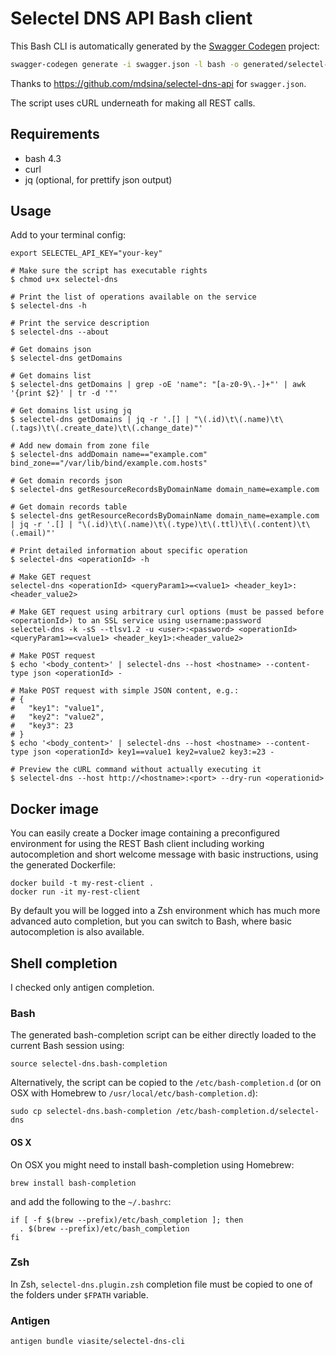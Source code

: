 # Selectel DNS API Bash client

This Bash CLI is automatically generated by the [Swagger Codegen](https://github.com/swagger-api/swagger-codegen) project:

``` bash
swagger-codegen generate -i swagger.json -l bash -o generated/selectel-dns -c swagger-codegen.json
```

Thanks to https://github.com/mdsina/selectel-dns-api for `swagger.json`.

The script uses  cURL underneath for making all REST calls.

## Requirements
- bash 4.3
- curl
- jq (optional, for prettify json output)

## Usage

Add to your terminal config:
```shell
export SELECTEL_API_KEY="your-key"
```

```shell
# Make sure the script has executable rights
$ chmod u+x selectel-dns

# Print the list of operations available on the service
$ selectel-dns -h

# Print the service description
$ selectel-dns --about

# Get domains json
$ selectel-dns getDomains

# Get domains list
$ selectel-dns getDomains | grep -oE 'name": "[a-z0-9\.-]+"' | awk '{print $2}' | tr -d '"'

# Get domains list using jq
$ selectel-dns getDomains | jq -r '.[] | "\(.id)\t\(.name)\t\(.tags)\t\(.create_date)\t\(.change_date)"'

# Add new domain from zone file
$ selectel-dns addDomain name=="example.com" bind_zone=="/var/lib/bind/example.com.hosts"

# Get domain records json
$ selectel-dns getResourceRecordsByDomainName domain_name=example.com

# Get domain records table
$ selectel-dns getResourceRecordsByDomainName domain_name=example.com | jq -r '.[] | "\(.id)\t\(.name)\t\(.type)\t\(.ttl)\t\(.content)\t\(.email)"'

# Print detailed information about specific operation
$ selectel-dns <operationId> -h

# Make GET request
selectel-dns <operationId> <queryParam1>=<value1> <header_key1>:<header_value2>

# Make GET request using arbitrary curl options (must be passed before <operationId>) to an SSL service using username:password
selectel-dns -k -sS --tlsv1.2 -u <user>:<password> <operationId> <queryParam1>=<value1> <header_key1>:<header_value2>

# Make POST request
$ echo '<body_content>' | selectel-dns --host <hostname> --content-type json <operationId> -

# Make POST request with simple JSON content, e.g.:
# {
#   "key1": "value1",
#   "key2": "value2",
#   "key3": 23
# }
$ echo '<body_content>' | selectel-dns --host <hostname> --content-type json <operationId> key1==value1 key2=value2 key3:=23 -

# Preview the cURL command without actually executing it
$ selectel-dns --host http://<hostname>:<port> --dry-run <operationid>

```

## Docker image
You can easily create a Docker image containing a preconfigured environment
for using the REST Bash client including working autocompletion and short
welcome message with basic instructions, using the generated Dockerfile:

```shell
docker build -t my-rest-client .
docker run -it my-rest-client
```

By default you will be logged into a Zsh environment which has much more
advanced auto completion, but you can switch to Bash, where basic autocompletion
is also available.

## Shell completion
I checked only antigen completion.

### Bash
The generated bash-completion script can be either directly loaded to the current Bash session using:

```shell
source selectel-dns.bash-completion
```

Alternatively, the script can be copied to the `/etc/bash-completion.d` (or on OSX with Homebrew to `/usr/local/etc/bash-completion.d`):

```shell
sudo cp selectel-dns.bash-completion /etc/bash-completion.d/selectel-dns
```

#### OS X
On OSX you might need to install bash-completion using Homebrew:
```shell
brew install bash-completion
```
and add the following to the `~/.bashrc`:

```shell
if [ -f $(brew --prefix)/etc/bash_completion ]; then
  . $(brew --prefix)/etc/bash_completion
fi
```

### Zsh
In Zsh, `selectel-dns.plugin.zsh` completion file must be copied to one of the folders under `$FPATH` variable.

### Antigen
```
antigen bundle viasite/selectel-dns-cli
```
